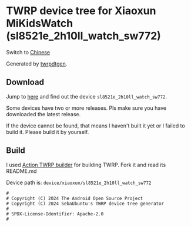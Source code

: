# TWRP device tree for Xiaoxun MiKidsWatch (sl8521e_2h10ll_watch_sw772)

Switch to [Chinese](README-ZH.md)

Generated by [twrpdtgen](https://github.com/twrpdtgen/twrpdtgen).

## Download

Jump to [here](https://github.com/ZH-XiJun/Action-TWRP-Builder/releases) and find out the device `sl8521e_2h10ll_watch_sw772`.

Some devices have two or more releases. Pls make sure you have downloaded the latest release. 

If the device cannot be found, that means I haven't built it yet or I failed to build it. Please build it by yourself.

## Build

I used [Action TWRP builder](https://github.com/azwhikaru/Action-TWRP-Builder) for building TWRP. Fork it and read its README.md

Device path is: `device/xiaoxun/sl8521e_2h10ll_watch_sw772`

```
#
# Copyright (C) 2024 The Android Open Source Project
# Copyright (C) 2024 SebaUbuntu's TWRP device tree generator
#
# SPDX-License-Identifier: Apache-2.0
#
```
